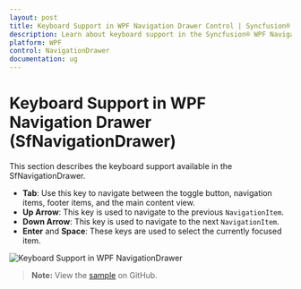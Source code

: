```yaml
---
layout: post
title: Keyboard Support in WPF Navigation Drawer Control | Syncfusion®
description: Learn about keyboard support in the Syncfusion® WPF Navigation Drawer (SfNavigationDrawer) control.
platform: WPF
control: NavigationDrawer
documentation: ug
---
```


# Keyboard Support in WPF Navigation Drawer (SfNavigationDrawer)

This section describes the keyboard support available in the SfNavigationDrawer.

- **Tab**: Use this key to navigate between the toggle button, navigation items, footer items, and the main content view.
- **Up Arrow**: This key is used to navigate to the previous `NavigationItem`.
- **Down Arrow**: This key is used to navigate to the next `NavigationItem`.
- **Enter** and **Space**: These keys are used to select the currently focused item.

![Keyboard Support in WPF NavigationDrawer](Keyboard_Support_image/Keyboard_Support.gif)

> **Note:** View the [sample](https://github.com/SyncfusionExamples/wpf-sfnavigationdrawer-samples/tree/main/KeyboardSupportSample) on GitHub.
